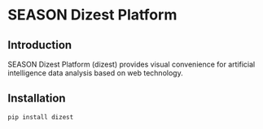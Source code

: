 # SEASON Dizest Platform

## Introduction

SEASON Dizest Platform (dizest) provides visual convenience for artificial intelligence data analysis based on web technology.

## Installation

```bash
pip install dizest
```
